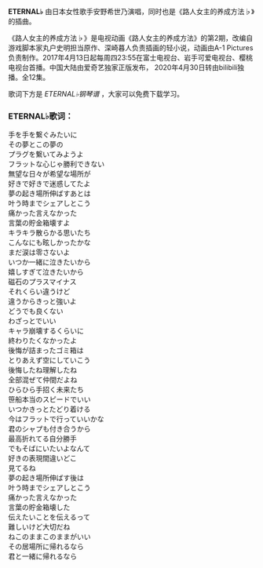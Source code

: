 

**ETERNAL♭** 由日本女性歌手安野希世乃演唱，同时也是《路人女主的养成方法♭》的插曲。

《路人女主的养成方法♭》是电视动画《路人女主的养成方法》的第2期，改编自游戏脚本家丸户史明担当原作、深崎暮人负责插画的轻小说，动画由A-1
Pictures负责制作。2017年4月13日起每周四23:55在富士电视台、岩手可爱电视台、樱桃电视台首播。中国大陆由爱奇艺独家正版发布，
2020年4月30日转由bilibili独播。全12集。

歌词下方是 _ETERNAL♭钢琴谱_ ，大家可以免费下载学习。

### ETERNAL♭歌词：

手を手を繋ぐみたいに  
その夢とこの夢の  
プラグを繋いてみようよ  
フラットな心じゃ勝利できない  
無望な日々が希望な場所が  
好きで好きで迷惑してたよ  
夢の起き場所伸ばすあとは  
叶う時までシェアしとこう  
痛かった言えなかった  
言葉の貯金箱壊すよ  
キラキラ散らかる思いたち  
こんなにも眩しかったかな  
まだ涙は零さないよ  
いつか一緒に泣きたいから  
嬉しすぎて泣きたいから  
磁石のプラスマイナス  
それくらい違うけど  
違うからきっと強いよ  
どうでも良くない  
わざっとでいい  
キャラ崩壊するくらいに  
終わりたくなかったよ  
後悔が詰まったゴミ箱は  
とりあえず空にしていこう  
後悔したね理解したね  
全部混ぜて仲間だよね  
ひらひら手招く未来たち  
笹船本当のスピードでいい  
いつかきっとたどり着ける  
今はフラットで行っていいかな  
君のシャプも付き合うから  
最高折れてる自分勝手  
でもそばにいたいよなんて  
好きの表現間違いどこ  
見てるね  
夢の起き場所伸ばす後は  
叶う時までシェアしとこう  
痛かった言えなかった  
言葉の貯金箱壊した  
伝えたいことを伝えるって  
難しいけど大切だね  
ねこのままこのままがいい  
その居場所に帰れるなら  
君と一緒に帰れるなら


